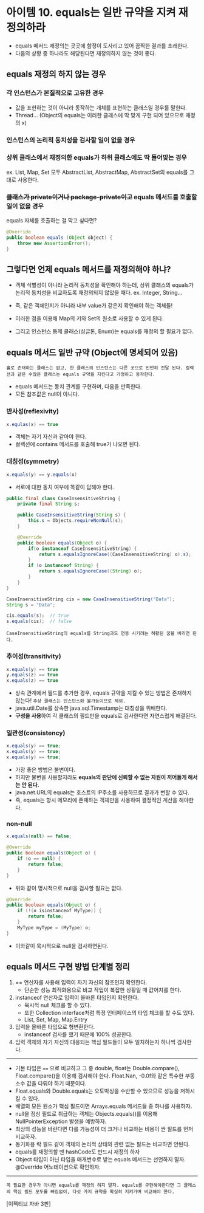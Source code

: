 # 아이템 10. equals는 일반 규약을 지켜 재정의하라

- equals 메서드 재정의는 곳곳에 함정이 도사리고 있어 끔찍한 결과를 초래한다.
- 다음의 상황 중 하나라도 해당된다면 재정의하지 않는 것이 좋다.

## equals 재정의 하지 않는 경우

### 각 인스턴스가 본질적으로 고유한 경우

- 값을 표현하는 것이 아니라 동작하는 개체를 표현하는 클래스일 경우를 말한다.
- Thread... (Object의 equals는 이러한 클래스에 딱 맞게 구현 되어 있으므로 재정의 x)

### 인스턴스의 논리적 동치성을 검사할 일이 없을 경우

### 상위 클래스에서 재정의한 equals가 하위 클래스에도 딱 들어맞는 경우

ex. List, Map, Set 모두 AbstractList, AbstractMap, AbstractSet의 equals를 그대로 사용한다.

### ~~클래스가 private이거나 package-private이고~~ equals 메서드를 호출할 일이 없을 경우

equals 자체를 호출하는 걸 막고 싶다면?

```java
@Override
public boolean equals (Object object) {
	throw new AssertionError();
}
```

## 그렇다면 언제 equals 메서드를 재정의해야 하냐?

- 객체 식별성이 아니라 논리적 동치성을 확인해야 하는데, 상위 클래스의 equals가 논리적 동치성을 비교하도록 재정의되지 않았을 때다.
ex. Integer, String...
- 즉, 같은 객체인지가 아니라 내부 value가 같은지 확인해야 하는 객체들!
- 이러한 점을 이용해 Map의 키와 Set의 원소로 사용할 수 있게 된다.

- 그리고 인스턴스 통제 클래스(싱글톤, Enum)는  equals를 재정의 할 필요가 없다.

## equals 메서드 일반 규약 (Object에 명세되어 있음)
`홀로 존재하는 클래스는 없고, 한 클래스의 인스턴스는 다른 곳으로 빈번히 전달 된다. 컬렉션과 같은 수많은 클래스는 equals 규약을 지킨다고 가정하고 동작한다.`

- equals 메서드는 동치 관계를 구현하며, 다음을 만족한다.
- 모든 참조값은 null이 아니다.

### 반사성(reflexivity)

```java
x.equlas(x) == true
```

- 객체는 자기 자신과 같아야 한다.
- 컬렉션에 contains 메서드를 호출해 true가 나오면 된다.

### 대칭성(symmetry)

```java
x.equals(y) == y.equals(x)
```

- 서로에 대한 동치 여부에 똑같이 답해야 한다.

```java
public final class CaseInsensitiveString {
    private final String s;

    public CaseInsensitiveString(String s) {
        this.s = Objects.requireNonNull(s);
    }

    @Override
    public boolean equals(Object o) {
        if(o instanceof CaseInsensitiveString) {
            return s.equalsIgnoreCase((CaseInsensitiveString) o).s);
        }
        if (o instanceof String) {
            return s.equalsIgnoreCase((String) o);
        }
    }
} 
```
```java
CaseInsensitiveString cis = new CaseInsensitiveString("Data");
String s = "Data";

cis.equals(s);  // true
s.equals(cis);  // false
```

`CaseInsensitiveString의 equals를 String과도 연동 시키려는 허황된 꿈을 버리면 된다.`

### 추이성(transitivity)

```java
x.equals(y) == true
y.equals(z) == true
x.equals(z) == true
```

- 상속 관계에서 필드를 추가한 경우, equals 규약을 지킬 수 있는 방법은 존재하지 않는다! `추상 클래스는 인스턴스화 불가능이므로 제외.`
- java.util.Date를 상속한 java.sql.Timestamp는 대칭성을 위배한다.
- **구성을 사용**하여 각 클래스의 필드만을 equals로 검사한다면 자연스럽게 해결된다.
### 일관성(consistency)

```java
x.equals(y) == true;
x.equals(y) == true;
x.equals(y) == true;
```

- 가장 좋은 방법은 불변이다.
- 하지만 불변을 사용할지라도 **equals의 판단에 신뢰할 수 없는 자원이 끼어들게 해서는 안 된다.**
- java.net.URL의 equals는 호스트의 IP주소를 사용하므로 결과가 변할 수 있다.
- 즉, equals는 항시 메모리에 존재하는 객체만을 사용하여 결정적인 계산을 해야한다.

### non-null

```java
x.equals(null) == false;
```

```java
@Override
public boolean equals(Object o) {
    if (o == null) {
        return false;
    }
}
```
- 위와 같이 명시적으로 null을 검사할 필요는 없다.
```java
@Override
public boolean equals(Object o) {
    if (!(o isinstanceof MyType)) {
        return false;
    }
    MyType myType = (MyType) o;
}
```
- 이와같이 묵시적으로 null을 검사하면된다.

## equals 메서드 구현 방법 단계별 정리

1. == 연산자를 사용해 입력이 자기 자신의 참조인지 확인한다.
    - 단순한 성능 최적화용으로 비교 작업이 복잡한 상황일 때 값어치를 한다.
2. instanceof 연산자로 입력이 올바른 타입인지 확인한다.
    - 묵시적 null 체크를 할 수 있다.
    - 또한 Collection interface처럼 특정 인터페이스의 타입 체크를 할 수도 있다.
    - List, Set, Map, Map.Entry
3. 입력을 올바른 타입으로 형변환한다.
    - instanceof 검사를 했기 때문에 100% 성공한다.
4. 입력 객체와 자기 자신의 대응되는 핵심 필드들이 모두 일치하는지 하나씩 검사한다.

---

- 기본 타입은 `==` 으로 비교하고 그 중 double, float는 Double.compare(), Float.compare()을 이용해 검사해야 한다. Float.Nan, -0.0f와 같은 특수한 부동소수 값을 다뤄야 하기 때문이다.
- Float.equals와 Double.equals는 오토박싱을 수반할 수 있으므로 성능을 저하시킬 수 있다.
- 배열의 모든 원소가 핵심 필드이면 Arrays.equals 메서드들 중 하나를 사용하자.
- null을 정상 필드로 취급하는 객체는 Objects.equals()를 이용해 NullPointerException 발생을 예방하자.
- 최상의 성능을 바란다면 다를 가능성이 더 크거나 비교하는 비용이 싼 필드를 먼저 비교하자.
- 동기화용 락 필드 같이 객체의 논리적 상태와 관련 없는 필드는 비교하면 안된다.
- equals를 재정의할 땐 hashCode도 반드시 재정의 하자
- Object 타입이 아닌 타입을 매개변수로 받는 equals 메서드는 선언하지 말자. @Override 어노테이션으로 확인하자.

---

`꼭 필요한 경우가 아니면 equals를 재정의 하지 말자.
equals를 구현해야한다면 그 클래스의 핵심 필드 모두를 빠짐없이, 다섯 가지 규약을 확실히 지켜가며 비교해야 한다.`

[이펙티브 자바 3판]